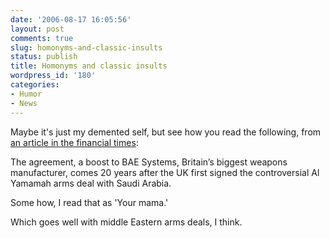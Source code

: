 ```yaml
---
date: '2006-08-17 16:05:56'
layout: post
comments: true
slug: homonyms-and-classic-insults
status: publish
title: Homonyms and classic insults
wordpress_id: '180'
categories:
- Humor
- News
---
```


Maybe it's just my demented self, but see how you read the following, from [an article in the financial times](http://www.ft.com/cms/s/52f2f858-2e18-11db-93ad-0000779e2340.html):



> 
The agreement, a boost to BAE Systems, Britain’s biggest weapons manufacturer, comes 20 years after the UK first signed the controversial Al Yamamah arms deal with Saudi Arabia.



Some how, I read that as 'Your mama.'

Which goes well with middle Eastern arms deals, I think.
